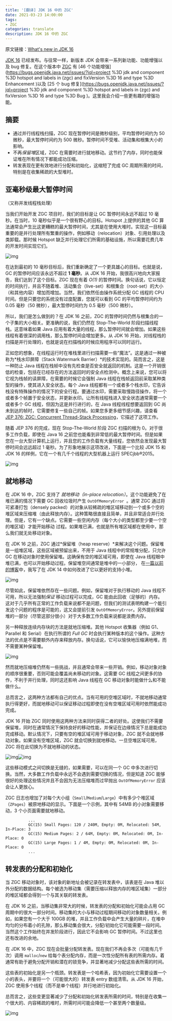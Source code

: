 ```yaml
---
title: '[翻译] JDK 16 中的 ZGC'
date: 2021-03-23 14:00:00
tags:
- ZGC
categories: translate
description: JDK 16 中的 ZGC
---
```


原文链接：[What's new in JDK 16](https://malloc.se/blog/zgc-jdk16)

[JDK 16](https://openjdk.java.net/projects/jdk/16) 已经发布。与往常一样，新版本 JDK 会带来一系列新功能、功能增强以及 bug 修复。在这个版本中 [ZGC](https://wiki.openjdk.java.net/display/zgc) 有 [46 个功能增强](https://bugs.openjdk.java.net/issues/?jql=project %3D jdk and component %3D hotspot and labels in (zgc) and fixVersion %3D 16 and type %3D Enhancement )以及 [25 个 bug 修复](https://bugs.openjdk.java.net/issues/?jql=project %3D jdk and component %3D hotspot and labels in (zgc) and fixVersion %3D 16 and type %3D Bug )。这里我会介绍一些更有趣的增强功能。

## 摘要

- 通过并行线程栈扫描，ZGC 现在暂停时间是微秒级别，平均暂停时间约为 50 微秒，最大暂停时间约为 500 微秒。暂停时间不受堆、活动集和根集大小的影响。
- 不再*保留堆*区域，ZGC 在需要时进行就地移动。这节约了内存，同时也能保证堆在所有情况下都能成功压缩。
- 转发表现在更有效地进行分配和初始化，这缩短了完成 GC 周期所需的时间，特别是在收集稀疏的大型堆时。

## 亚毫秒级最大暂停时间

（又称并发线程栈处理）

当我们开始开发 ZGC 项目时，我们的目标是让 GC 暂停时间永远不超过 10 毫秒。在当时，10 毫秒似乎是一个很有野心的目标。Hotspot 上提供的其他 GC 算法通常会产生比这更糟糕的最大暂停时间，尤其是在使用大堆时。实现这一目标最重要的是并行处理所有繁重的操作，例如移动（relocation）对象、引用处理以及类卸载。那时候 Hotspot 缺乏并行处理它们所需的基础设施，所以需要花费几年的开发时间实现它们。



![img](https://z3.ax1x.com/2021/03/23/6TjDdP.png)

在达到最初的 10 毫秒目标后，我们重新确定了一个更具雄心的目标。也就是说，GC 的暂停时间应该永远不超过 **1 毫秒**。从 JDK 16 开始，我很高兴地向大家报告，我们达到了这个目标。ZGC 现在有着 *O(1)* 的暂停时间。换句话说，它以恒定的时间执行，并且不随着堆、活动集合（live-set）和根集合（root-set）的大小（和其他内容）增加而增加。当然，我们依然任由操作系统分配 GC 线程的 CPU 时间。但是只要您的系统没有过度配置，您就可以看到 GC 的平均暂停时间约为 0.05 毫秒（50 微秒），最大暂停时间约为 0.5 毫秒（500 微秒）。

所以，我们是怎么做到的？在 JDK 16 之前，ZGC 的暂停时间仍然与根集合的一个子集的大小相关。更准确的说，我们仍然在 Stop-The-World 阶段扫描线程栈。这意味着如果 Java 应用有着大量的线程，那么暂停时间就会增加。如果这些线程有着很深的调用栈，那么暂停时间会增加更多。从 JDK 16 开始，对线程栈的扫描是并行处理的，也就是说在扫描栈的时候应用程序可以同时运行。

正如您的想象，在线程运行时在堆栈里进行扫描需要一些“魔法”。这是通过一种被称为*栈水印屏障（Stack Watermark Barrier）*的技术实现的。简而言之，这是一种防止 Java 线程在栈帧中没有先检查是否安全就返回的机制。这是一个开销很低的检查，包括在已经存在的方法返回时的安全点检测中。概念上来说，您可以将它视为栈帧的读屏障，在需要的时候它会强制 Java 线程在栈帧返回前采取某种类型的操作，使其进入安全状态。每个 Java 线程都有一个或者多个栈水印，它告诉栈没有特殊操作的情况下的安全行程。要通过水印，需要采取慢路径操作，将一个或者多个帧置于安全状态，并更新水印。让所有线程栈进入安全状态通常需要一个或者多个 GC 线程，但因为这是并行进行的，在 Java 线程线程想要返回到 GC  尚未到达的帧时，它需要修复一些自己的帧。如果您多更多细节感兴趣，请查看 [JEP 376: ZGC: Concurrent Thread-Stack Processing](http://openjdk.java.net/jeps/376)，它描述了这项工作。

随着 JEP 376 的完成，现在 Stop-The-World 阶段 ZGC 扫描的根为 0。对于很多工作负载，即使在 Java 16 之前您也能看到非常低的最大暂停时间。但是如果您在一台大型计算机上运行，并且您的工作负载有大量线程，您依然会发现最大暂停时间会远远超过 1 毫秒。为了形象地展示这项改进，下面是一个比较 JDK 15 和 JDK 16 的样例，它在一个有几千个线程的大型机器上运行 SPECjbb®2015。



![img](https://z3.ax1x.com/2021/03/23/6Tjyi8.png)

## 就地移动

在 JDK 16 中，ZGC 支持了 *就地移动（in-place relocation）*。这个功能避免了在堆已满的情况下需要 GC 回收垃圾时产生 `OutOfMemoryError `。通常 ZGC 通过将可紧凑打包（densely packed）的对象从较稀疏的堆区域移动到一个或多个空的堆区域来压缩堆（由此释放内存）。这种策略很直接且简单，并且非常适合并行处理。但是，它有一个缺点。它需要一些空闲内存（每个大小的类型都至少要一个空的堆区域）才能开始移动 过程。如果堆已满，也就是所有堆区域都在使用中，那么我们就无处移动对象。

在 JDK 16 之前，ZGC 通过*保留堆（heap reserve）*来解决这个问题。保留堆是一组堆区域，这些区域被预留出来，不用于 Java 线程中的常规堆分配，只允许 GC 在移动对象时使用保留堆。这确保有空的堆区域可用，即使在 Java 线程眼中堆已满，也可以开始移动过程。保留堆空间通常是堆中的一小部分， 在[一篇以前的博客](https://malloc.se/blog/zgc-jdk14#tiny-heaps)中，我写了在 JDK 14 中如何改进了它以更好的支持小堆。



![img](https://z3.ax1x.com/2021/03/23/6TjwqI.png)

尽管如此，保留堆依然存在一些问题。例如，保留堆对于执行移动的 Java 线程不可用，所以无法强制*保证* 移动过程可以完成，GC 能由此回收（足够的）内存。这对于几乎所有正常的工作负载来说都不是问题，但我们的测试表明构建一个能引发这个问题的程序是可能的，这又会提前引发 `OutOfMemoryError`。另外提前保留堆的一部分（尽管这部分很小）对于大多数工作负载来说都是浪费内存。

另一种释放连续内存块的方法是就地压缩堆。其他 Hotspot 收集器（例如 G1、Parallel 和 Serial）在执行所谓的 *Full GC* 时会执行某种版本的这个操作。这种方法的优点是不需要额外内存来释放内存。换句话说，它可以愉快地压缩满地堆，而不需要某种保留堆。

![img](https://z3.ax1x.com/2021/03/23/6TjcRg.png)

然而就地压缩堆仍然有一些挑战，并且通常会带来一些开销。例如，移动对象对象的顺序很重要，否则可能会覆盖尚未移动的对象。这需要 GC 线程之间更多的协作，不利于并行处理，同时这还影响 Java 线程在 GC 移动对象时能做什么和不能做什么。

总而言之，这两种方法都有自己的优点。当有可用的空堆区域时，不就地移动通常执行得更好，而就地移动可以保证移动过程即使在没有空堆区域可用时依然能成功完成。

JDK 16 开始 ZGC 同时使用这两种方法来同时获得二者的好处。这使我们不需要保留堆，同时在通常情况下保持良好的移动性能，并保证在边缘情况下总是能成功完成移动。默认情况下，只要有空的堆区域可用于移动对象，ZGC 就不会就地移动对象。如果没有空堆区域，ZGC 就会切换到就地移动。一旦空堆区域可用，ZGC 将在此切换为不就地移动的状态。



![img](https://z3.ax1x.com/2021/03/23/6TjBZt.png)![img](https://z3.ax1x.com/2021/03/23/6Tj6JS.png)

这些移动模式之间切换是无缝的，如果需要，可以在同一个 GC 中多次进行切换。当然，大多数工作负载中永远不会遇到需要切换的情况，但是知道 ZGC 能够很好的处理这些情况并且不会因为无法压缩堆而过早抛出 `OutOfMemoryError`  应该会让人更放心。

ZGC 日志也增加了对每个大小组（`Small`/`Medium`/`Large`）中有多少个堆区域（`ZPages`）被原地移动的显示。下面是一个示例，其中有 54MB 的小对象需要移动，3 个小页面需要就地移动。

```
          ...
          GC(15) Small Pages: 120 / 240M, Empty: 0M, Relocated: 54M, In-Place: 3
          GC(15) Medium Pages: 2 / 64M, Empty: 0M, Relocated: 0M, In-Place: 0
          GC(15) Large Pages: 1 / 4M, Empty: 0M, Relocated: 0M, In-Place: 0
          ...
```

## 转发表的分配和初始化

当 ZGC 移动对象时，该对象的新地址会被记录在转发表中，该表是在 Java 堆以外分配的数据结构。每个被选为移动集（需要压缩以释放内存的堆区域集）一部分的堆区域都会得到一个与其关联的转发表。

在 JDK 16 之前，当移动集非常大的时候，转发表的分配和初始化可能会占用 GC 周期中的很大一部分时间。移动集的大小与移动过程期间移动的对象数量相关。例如，如果您有一个大于 100GB 的堆，并且工作负载中会产生大量的碎片，在堆中均匀的分布着小的孔隙，那么移动集会很大，分配/初始化它可能需要一段时间。当然这个工作始终在并发阶段进行，因此它不会影响 GC 暂停时间。不过这里也还有改进的余地。

在 JDK 16 中，ZGC 现在会批量分配转发表。现在我们不再会多次（可能有几千次）调用 `malloc`/`new` 给每个表分配内存，而是一次性分配所有表的所需内存。着通常有助于避免分配开销和潜在的锁竞争，并显著地减少分配这些表所需的时间。

这些表的初始化是另一个瓶颈。转发表是一个哈希表，因为初始化它需要设置一个小的表头，并要将一个（可能很大的）转发表 entry 数组清零。从 JDK 16 开始，ZGC 使用多个线程（而不是单个线程）并行地进行初始化。

总而言之，这些变更显著减少了分配和初始化转发表所需的时间，特别是在收集一个很大的、内容稀疏的堆时，所需时间可能会降低一个甚至两个数量级。

![img](https://z3.ax1x.com/2021/03/23/6TjrIf.png)

